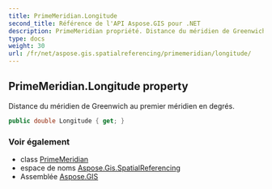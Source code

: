 ```yaml
---
title: PrimeMeridian.Longitude
second_title: Référence de l'API Aspose.GIS pour .NET
description: PrimeMeridian propriété. Distance du méridien de Greenwich au premier méridien en degrés.
type: docs
weight: 30
url: /fr/net/aspose.gis.spatialreferencing/primemeridian/longitude/
---
```

## PrimeMeridian.Longitude property

Distance du méridien de Greenwich au premier méridien en degrés.

```csharp
public double Longitude { get; }
```

### Voir également

* class [PrimeMeridian](../)
* espace de noms [Aspose.Gis.SpatialReferencing](../../primemeridian/)
* Assemblée [Aspose.GIS](../../../)


